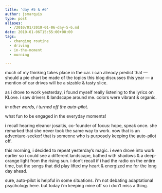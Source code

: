 ```yaml
---
title: 'day #5 & #6'
author: jsmarquis
type: post
aliases:
  - /2010/01/2010-01-06-day-5-6.md
date: 2010-01-06T15:55:00+00:00
tags:
  - changing routine
  - driving
  - in-the-moment
  - morning

---
```

much of my thinking takes place in the car.
i can already predict that &#8212;
should a pie chart be made of the topics this blog discusses this year
&#8212; a mention of car drives will be a sizable & tasty slice.

as i drove to work yesterday, i found myself really listening to the lyrics on KLove.
i saw drivers & landscape around me.
colors were vibrant & organic.

*in other words, i turned off the auto-pilot.*

what fun to be engaged in the everyday moments!

i recall hearing eleanor josaitis, co-founder of focus: hope, speak once.
she remarked that she never took the same way to work.
now that is an adventure-seeker!
that is someone who is purposely keeping the auto-pilot off.

this morning, i decided to repeat yesterday&#8217;s magic.
i even drove into work earlier so i could see a different landscape,
bathed with shadows & a deep-orange light from the rising sun.
i don&#8217;t recall if i had the radio on the entire time,
but the songs that did play lifted my heart & energized me for the long day ahead.

sure, auto-pilot is helpful in some situations.
i&#8217;m not debating adaptational psychology here.
but today i&#8217;m keeping mine off so i don&#8217;t miss a thing.